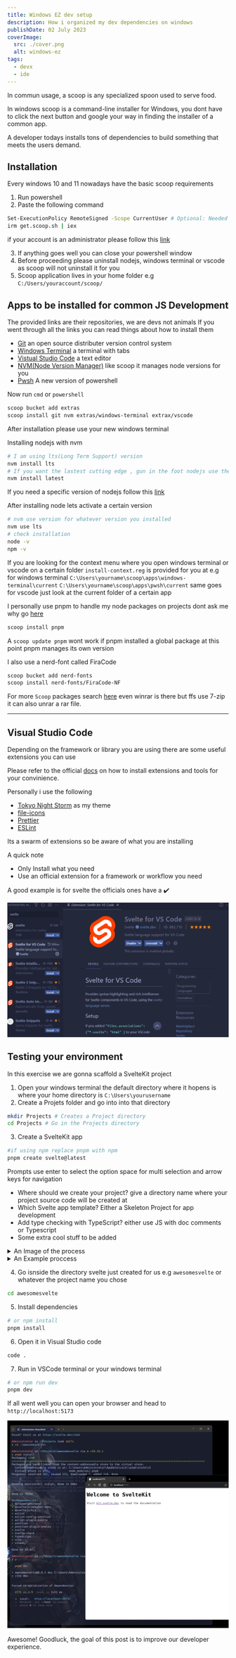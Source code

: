 ```yaml
---
title: Windows EZ dev setup
description: How i organized my dev dependencies on windows
publishDate: 02 July 2023
coverImage:
  src: ./cover.png
  alt: windows-ez
tags:
  - devx
  - ide
---
```

In commun usage, a scoop is any specialized spoon used to serve food.

In windows scoop is a command-line installer for Windows, you dont have to
click the next button and google your way in finding the installer of a common app.

A developer todays installs tons of dependencies to build something that meets
the users demand.

## Installation

Every windows 10 and 11 nowadays have the basic scoop requirements

1. Run powershell
2. Paste the following command

```sh
Set-ExecutionPolicy RemoteSigned -Scope CurrentUser # Optional: Needed to run a remote script the first time
irm get.scoop.sh | iex
```

if your account is an administrator please follow this [link](https://github.com/ScoopInstaller/Install#readme)

3. If anything goes well you can close your powershell window
4. Before proceeding please uninstall nodejs, windows terminal or vscode
   as scoop will not uninstall it for you
5. Scoop application lives in your home folder e.g `C:/Users/youraccount/scoop/`

## Apps to be installed for common JS Development

The provided links are their repositories, we are devs not animals
If you went through all the links you can read things about how to install them

- [Git](https://github.com/git/git) an open source distributer version control system
- [Windows Terminal](https://github.com/microsoft/terminal) a terminal with tabs
- [Vistual Studio Code](https://github.com/microsoft/vscode) a text editor
- [NVM(Node Version Manager)](https://github.com/nvm-sh/nvm) like scoop it manages node versions for you
- [Pwsh](https://github.com/PowerShell/PowerShell) A new version of powershell

Now run `cmd` or `powershell`

```sh
scoop bucket add extras
scoop install git nvm extras/windows-terminal extrax/vscode
```

After installation please use your new windows terminal

Installing nodejs with nvm

```sh
# I am using lts(Long Term Support) version
nvm install lts
# If you want the lastest cutting edge , gun in the foot nodejs use the command below
nvm install latest
```

If you need a specific version of nodejs follow this [link](https://github.com/nvm-sh/nvm/blob/master/README.md)

After installing node lets activate a certain version

```sh
# nvm use version for whatever version you installed
nvm use lts
# check installation
node -v
npm -v
```

If you are looking for the context menu where you open windows terminal or vscode on a certain folder
`install-context.reg` is provided for you at e.g for windows terminal
`C:\Users\yourname\scoop\apps\windows-terminal\current`
`C:\Users\yourname\scoop\apps\pwsh\current`
same goes for vscode just look at the current folder of a certain app

I personally use pnpm to handle my node packages on projects dont ask me why go [here](https://pnpm.io/)

```sh
scoop install pnpm
```

A `scoop update pnpm` wont work if pnpm installed a global package at this point pnpm manages
its own version

I also use a nerd-font called FiraCode

```sh
scoop bucket add nerd-fonts
scoop install nerd-fonts/FiraCode-NF
```

For more `Scoop` packages search [here](https://scoop.sh/#/apps) even winrar is there
but ffs use 7-zip it can also unrar a rar file.

---

## Visual Studio Code

Depending on the framework or library you are using there are some useful extensions you can use

Please refer to the official [docs](https://code.visualstudio.com/docs/editor/extension-marketplace)
on how to install extensions and tools for your convinience.

Personally i use the following

- [Tokyo Night Storm](https://marketplace.visualstudio.com/items?itemName=enkia.tokyo-night) as my theme
- [file-icons](https://marketplace.visualstudio.com/items?itemName=file-icons.file-icons)
- [Prettier](https://marketplace.visualstudio.com/items?itemName=esbenp.prettier-vscode)
- [ESLint](https://marketplace.visualstudio.com/items?itemName=dbaeumer.vscode-eslint)

Its a swarm of extensions so be aware of what you are installing

A quick note

- Only Install what you need
- Use an official extension for a framework or workflow you need

A good example is for svelte the officials ones have a ✔️

![vsextension](./vsextension.png)

## Testing your environment

In this exercise we are gonna scaffold a SvelteKit project

1. Open your windows terminal the default directory where it hopens is where your home directory is
   `C:\Users\yourusername`
2. Create a Projets folder and go into into that directory

```sh
mkdir Projects # Creates a Project directory
cd Projects # Go in the Projects directory
```

3. Create a SvelteKit app

```sh
#if using npm replace pnpm with npm
pnpm create svelte@latest
```

Prompts use enter to select the option space for multi selection and arrow keys for navigation

- Where should we create your project? give a directory name where your project source code will be created at
- Which Svelte app template? Either a Skeleton Project for app development
- Add type checking with TypeScript? either use JS with doc comments or Typescript
- Some extra cool stuff to be added

<details><summary>An Image of the process</summary>

![devsvelte](./devsvelte.png)

</details>

<details><summary> An Example proccess</summary>

```sh
Administrator in ~ via 🌙
❯ cd projects

Administrator in ~\Projects
❯ pnpm create svelte@latest
.../Local/pnpm/store/v3/tmp/dlx-10076    |   +6 +
Packages are hard linked from the content-addressable store to the virtual store.
  Content-addressable store is at: C:\Users\Administrator\AppData\Local\pnpm\store\v3
  Virtual store is at:             ../AppData/Local/pnpm/store/v3/tmp/dlx-10076/node_modules/.pnpm
.../Local/pnpm/store/v3/tmp/dlx-10076    | Progress: resolved 6, reused 6, downloaded 0, added 6, done

create-svelte version 5.0.2

┌  Welcome to SvelteKit!
│
◇  Where should we create your project?
│  awesomesvelte
│
◇  Which Svelte app template?
│  Skeleton project
│
◇  Add type checking with TypeScript?
│  Yes, using TypeScript syntax
│
◇  Select additional options (use arrow keys/space bar)
│  Add ESLint for code linting, Add Prettier for code formatting, Add Playwright for browser testing, Add Vitest for
unit testing
│
└  Your project is ready!

✔ Typescript
  Inside Svelte components, use <script lang="ts">

✔ ESLint
  https://github.com/sveltejs/eslint-plugin-svelte

✔ Prettier
  https://prettier.io/docs/en/options.html
  https://github.com/sveltejs/prettier-plugin-svelte#options

✔ Playwright
  https://playwright.dev

✔ Vitest
  https://vitest.dev

Install community-maintained integrations:
  https://github.com/svelte-add/svelte-add

Next steps:
  1: cd awesomesvlete
  2: npm install (or pnpm install, etc)
  3: git init && git add -A && git commit -m "Initial commit" (optional)
  4: npm run dev -- --open

To close the dev server, hit Ctrl-C

Stuck? Visit us at https://svelte.dev/chat

```

</details>

4. Go isnside the directory svelte just created for us e.g `awesomesvelte` or whatever
   the project name you chose

```sh
cd awesomesvelte
```

5. Install dependencies

```sh
# or npm install
pnpm install
```

6. Open it in Visual Studio code

```sh
code .
```

7. Run in VSCode terminal or your windows terminal

```sh
# or npm run dev
pnpm dev
```

If all went well you can open your browser and head to `http://localhost:5173`

![scaffolddone](./scaffolddone.png)

Awesome! Goodluck, the goal of this post is to improve our developer experience.

